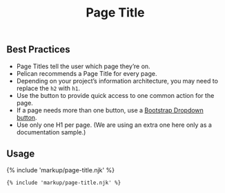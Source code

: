 ﻿---
title: Page Title
summary: The Page Title block explains the purpose of a page.
tags: components
layout: guide
eleventyNavigation:
  key: Page Title
  parent: Components
  order: 220
  excerpt: The Page Title block explains the purpose of a page.
  img: /img/illustrations/illus-page-title.svg
---

## Best Practices

- Page Titles tell the user which page they’re on.
- Pelican recommends a Page Title for every page.
- Depending on your project’s information architecture, you may need to replace the `h2` with `h1`.
- Use the button to provide quick access to one common action for the page.
- If a page needs more than one button, use a <a href="https://getbootstrap.com/docs/4.6/components/dropdowns/#single-button" target="_blank">Bootstrap Dropdown button</a>.
- Use only one H1 per page. (We are using an extra one here only as a documentation sample.)

## Usage

{% include 'markup/page-title.njk' %}

``` html
{% include 'markup/page-title.njk' %}
```
